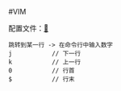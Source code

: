 #VIM


配置文件：[🔗](https://github.com/xjs-js/settings/blob/master/.vimrc)

```
跳转到某一行 -> 在命令行中输入数字
j           // 下一行
k           // 上一行
0           // 行首
$           // 行末
```


